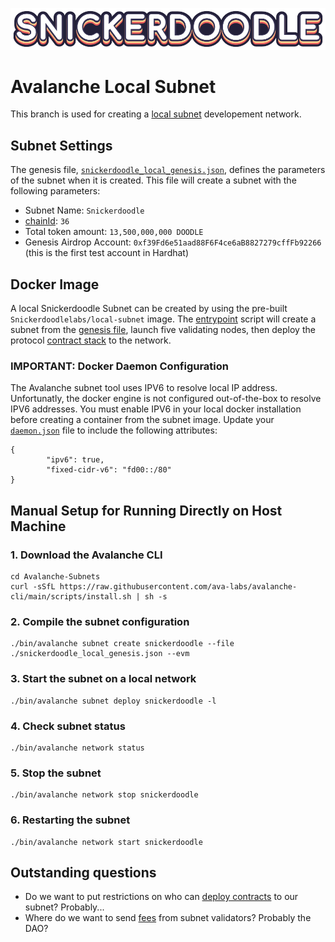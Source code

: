 ![Snickerdoodle](https://github.com/SnickerdoodleLabs/Snickerdoodle-Theme-Light/blob/main/snickerdoodle_horizontal_notab.png?raw=true)

# Avalanche Local Subnet

This branch is used for creating a [local subnet](https://docs.avax.network/subnets/create-a-local-subnet) developement 
network.

## Subnet Settings

The genesis file, [`snickerdoodle_local_genesis.json`](/packages/subnets/local/snickerdoodle_local_genesis.json), defines the parameters of the 
subnet when it is created. This file will create a subnet with the following parameters:

- Subnet Name: `Snickerdoodle`
- [chainId](https://chainlist.org/): `36`
- Total token amount: `13,500,000,000 DOODLE` 
- Genesis Airdrop Account: `0xf39Fd6e51aad88F6F4ce6aB8827279cffFb92266` (this is the first test account in Hardhat)

## Docker Image

A local Snickerdoodle Subnet can be created by using the pre-built `Snickerdoodlelabs/local-subnet` image. 
The [entrypoint](/packages/subnets/local/entrypoint.sh) script will create a subnet from the 
[genesis file](/packages/subnets/local/snickerdoodle_local_genesis.json), launch five validating nodes, then deploy the protocol 
[contract stack](https://github.com/SnickerdoodleLabs/protocol/tree/develop/packages/contracts) to the 
network. 

### IMPORTANT: Docker Daemon Configuration

The Avalanche subnet tool uses IPV6 to resolve local IP address. Unfortunatly, the docker engine is not configured out-of-the-box to 
resolve IPV6 addresses. You must enable IPV6 in your local docker installation before creating a container from the subnet image. Update
your [`daemon.json`](https://docs.docker.com/engine/reference/commandline/dockerd/#daemon-configuration-file) file to include the following
attributes:

```
{ 
        "ipv6": true,
        "fixed-cidr-v6": "fd00::/80"
}
```


## Manual Setup for Running Directly on Host Machine

### 1. Download the Avalanche CLI

```shell
cd Avalanche-Subnets
curl -sSfL https://raw.githubusercontent.com/ava-labs/avalanche-cli/main/scripts/install.sh | sh -s
```

### 2. Compile the subnet configuration

```shell
./bin/avalanche subnet create snickerdoodle --file ./snickerdoodle_local_genesis.json --evm
```

### 3. Start the subnet on a local network

```shell
./bin/avalanche subnet deploy snickerdoodle -l
```

### 4. Check subnet status

```shell
./bin/avalanche network status
```

### 5. Stop the subnet

```shell
./bin/avalanche network stop snickerdoodle
```

### 6. Restarting the subnet

```shell
./bin/avalanche network start snickerdoodle
```

## Outstanding questions

- Do we want to put restrictions on who can [deploy contracts](https://docs.avax.network/subnets/customize-a-subnet#restricting-smart-contract-deployers) to our subnet? Probably...
- Where do we want to send [fees](https://docs.avax.network/subnets/customize-a-subnet#fee-recipient-1) from subnet validators? Probably the DAO?